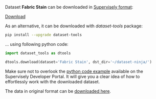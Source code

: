Dataset **Fabric Stain** can be downloaded in [Supervisely format](https://developer.supervisely.com/api-references/supervisely-annotation-json-format):

 [Download](https://assets.supervisely.com/remote/eyJsaW5rIjogInMzOi8vc3VwZXJ2aXNlbHktZGF0YXNldHMvMTYxOF9GYWJyaWMgU3RhaW4vZmFicmljLXN0YWluLURhdGFzZXROaW5qYS50YXIiLCAic2lnIjogImFmZ1hndnhrWHNUK2hUNzZyL3ZpN25lWk11a2haNW9zc3dpZjJZdUJZSms9In0=?response-content-disposition=attachment%3B%20filename%3D%22fabric-stain-DatasetNinja.tar%22)

As an alternative, it can be downloaded with *dataset-tools* package:
``` bash
pip install --upgrade dataset-tools
```

... using following python code:
``` python
import dataset_tools as dtools

dtools.download(dataset='Fabric Stain', dst_dir='~/dataset-ninja/')
```
Make sure not to overlook the [python code example](https://developer.supervisely.com/getting-started/python-sdk-tutorials/iterate-over-a-local-project) available on the Supervisely Developer Portal. It will give you a clear idea of how to effortlessly work with the downloaded dataset.

The data in original format can be [downloaded here](https://www.kaggle.com/datasets/priemshpathirana/fabric-stain-dataset/download?datasetVersionNumber=1).
